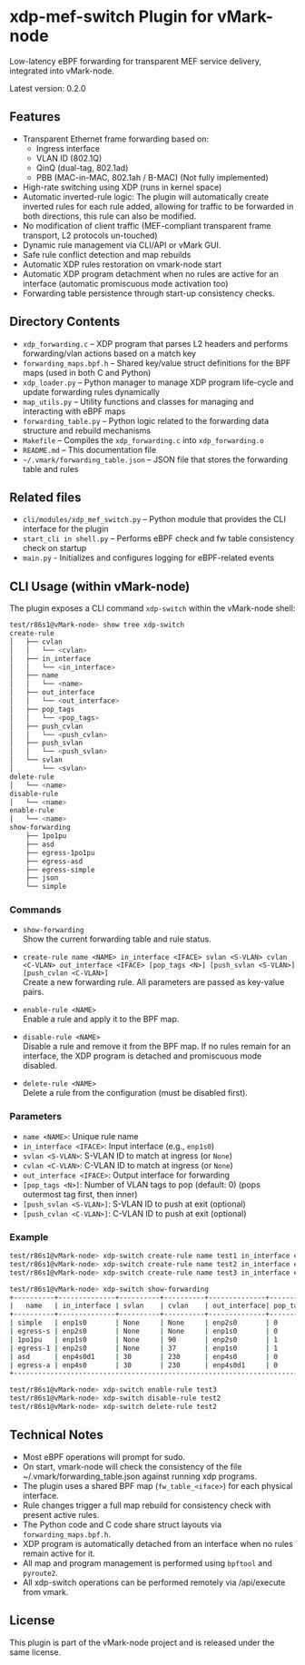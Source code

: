 # xdp-mef-switch Plugin for vMark-node

Low-latency eBPF forwarding for transparent MEF service delivery, integrated into vMark-node.

Latest version: 0.2.0

## Features

- Transparent Ethernet frame forwarding based on:
  - Ingress interface
  - VLAN ID (802.1Q)
  - QinQ (dual-tag, 802.1ad)
  - PBB (MAC-in-MAC, 802.1ah / B-MAC) (Not fully implemented)
- High-rate switching using XDP (runs in kernel space)
- Automatic inverted-rule logic: The plugin will automatically create inverted rules for each rule added, allowing for traffic to be forwarded in both directions, this rule can also be modified.
- No modification of client traffic (MEF-compliant transparent frame transport, L2 protocols un-touched)
- Dynamic rule management via CLI/API or vMark GUI.
- Safe rule conflict detection and map rebuilds
- Automatic XDP rules restoration on vmark-node start
- Automatic XDP program detachment when no rules are active for an interface (automatic promiscuous mode activation too)
- Forwarding table persistence through start-up consistency checks.

## Directory Contents

- `xdp_forwarding.c` – XDP program that parses L2 headers and performs forwarding/vlan actions based on a match key
- `forwarding_maps.bpf.h` – Shared key/value struct definitions for the BPF maps (used in both C and Python)
- `xdp_loader.py` – Python manager to manage XDP program life-cycle and update forwarding rules dynamically
- `map_utils.py` – Utility functions and classes for managing and interacting with eBPF maps
- `forwarding_table.py` – Python logic related to the forwarding data structure and rebuild mechanisms
- `Makefile` – Compiles the `xdp_forwarding.c` into `xdp_forwarding.o`
- `README.md` – This documentation file
- `~/.vmark/forwarding_table.json` – JSON file that stores the forwarding table and rules

## Related files

- `cli/modules/xdp_mef_switch.py` – Python module that provides the CLI interface for the plugin
- `start_cli in shell.py` – Performs eBPF check and fw table consistency check on startup
- `main.py` - Initializes and configures logging for eBPF-related events

## CLI Usage (within vMark-node)

The plugin exposes a CLI command `xdp-switch` within the vMark-node shell:

```sh
test/r86s1@vMark-node> show tree xdp-switch
create-rule
│   ├── cvlan
│   │   └── <cvlan>
│   ├── in_interface
│   │   └── <in_interface>
│   ├── name
│   │   └── <name>
│   ├── out_interface
│   │   └── <out_interface>
│   ├── pop_tags
│   │   └── <pop_tags>
│   ├── push_cvlan
│   │   └── <push_cvlan>
│   ├── push_svlan
│   │   └── <push_svlan>
│   └── svlan
│       └── <svlan>
delete-rule
│   └── <name>
disable-rule
│   └── <name>
enable-rule
│   └── <name>
show-forwarding
    ├── 1po1pu
    ├── asd
    ├── egress-1po1pu
    ├── egress-asd
    ├── egress-simple
    ├── json
    └── simple

```

### Commands

- `show-forwarding`  
  Show the current forwarding table and rule status.

- `create-rule name <NAME> in_interface <IFACE> svlan <S-VLAN> cvlan <C-VLAN> out_interface <IFACE> [pop_tags <N>] [push_svlan <S-VLAN>] [push_cvlan <C-VLAN>]`  
  Create a new forwarding rule. All parameters are passed as key-value pairs.

- `enable-rule <NAME>`  
  Enable a rule and apply it to the BPF map.

- `disable-rule <NAME>`  
  Disable a rule and remove it from the BPF map. If no rules remain for an interface, the XDP program is detached and promiscuous mode disabled.

- `delete-rule <NAME>`  
  Delete a rule from the configuration (must be disabled first).

### Parameters

- `name <NAME>`: Unique rule name
- `in_interface <IFACE>`: Input interface (e.g., `enp1s0`)
- `svlan <S-VLAN>`: S-VLAN ID to match at ingress (or `None`)
- `cvlan <C-VLAN>`: C-VLAN ID to match at ingress (or `None`)
- `out_interface <IFACE>`: Output interface for forwarding
- `[pop_tags <N>]`: Number of VLAN tags to pop (default: 0) (pops outermost tag first, then inner)
- `[push_svlan <S-VLAN>]`: S-VLAN ID to push at exit (optional)
- `[push_cvlan <C-VLAN>]`: C-VLAN ID to push at exit (optional)

### Example

```sh
test/r86s1@vMark-node> xdp-switch create-rule name test1 in_interface enp1s0 svlan 100 cvlan 10 out_interface enp2s0 pop_tags 1 push_cvlan 11
test/r86s1@vMark-node> xdp-switch create-rule name test2 in_interface enp3s0 svlan 200 cvlan 20 out_interface enp4s0 pop_tags 1 push_svlan 201 push_cvlan 20
test/r86s1@vMark-node> xdp-switch create-rule name test3 in_interface enp1s0 svlan 300 cvlan 10 out_interface enp3s0 pop_tags 2 push_svlan 301 push_cvlan 31
```

```sh
test/r86s1@vMark-node> xdp-switch show-forwarding
+----------+--------------+----------+----------+--------------+----------+------------+------------+--------+
|   name   | in_interface | svlan    | cvlan    | out_interface| pop_tags | push_svlan | push_cvlan | active |
+----------+--------------+----------+----------+--------------+----------+------------+------------+--------+
| simple   | enp1s0       | None     | None     | enp2s0       | 0        | None       | None       | no     |
| egress-s | enp2s0       | None     | None     | enp1s0       | 0        | None       | None       | no     |
| 1po1pu   | enp1s0       | None     | 90       | enp2s0       | 1        | None       | 37         | yes    |
| egress-1 | enp2s0       | None     | 37       | enp1s0       | 1        | None       | 90         | yes    |
| asd      | enp4s0d1     | 30       | 230      | enp4s0       | 0        | None       | None       | no     |
| egress-a | enp4s0       | 30       | 230      | enp4s0d1     | 0        | None       | None       | no     |
+------------------------------------------------------------------------------------------------------------+

```

```sh
test/r86s1@vMark-node> xdp-switch enable-rule test3
test/r86s1@vMark-node> xdp-switch disable-rule test2
test/r86s1@vMark-node> xdp-switch delete-rule test2
```

## Technical Notes

- Most eBPF operations will prompt for sudo.
- On start, vmark-node will check the consistency of the file ~/.vmark/forwarding_table.json against running xdp programs.
- The plugin uses a shared BPF map (`fw_table_<iface>`) for each physical interface.
- Rule changes trigger a full map rebuild for consistency check with present active rules.
- The Python code and C code share struct layouts via `forwarding_maps.bpf.h`.
- XDP program is automatically detached from an interface when no rules remain active for it.
- All map and program management is performed using `bpftool` and `pyroute2`.
- All xdp-switch operations can be performed remotely via /api/execute from vmark.

## License

This plugin is part of the vMark-node project and is released under the same license.
